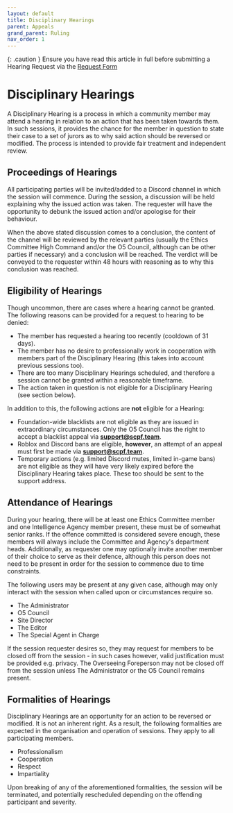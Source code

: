 ```yaml
---
layout: default
title: Disciplinary Hearings
parent: Appeals
grand_parent: Ruling
nav_order: 1
---
```


{: .caution }
Ensure you have read this article in full before submitting a Hearing Request via the [Request Form](https://forms.gle/r4F9j3aFwswYAZ4s5)

# Disciplinary Hearings
A Disciplinary Hearing is a process in which a community member may attend a hearing in relation to an action that has been taken towards them. In such sessions, it provides the chance for the member in question to state their case to a set of jurors as to why said action should be reversed or modified. The process is intended to provide fair treatment and independent review.

## Proceedings of Hearings
All participating parties will be invited/added to a Discord channel in which the session will commence. During the session, a discussion will be held explaining why the issued action was taken. The requester will have the opportunity to debunk the issued action and/or apologise for their behaviour.

When the above stated discussion comes to a conclusion, the content of the channel will be reviewed by the relevant parties (usually the Ethics Committee High Command and/or the O5 Council, although can be other parties if necessary) and a conclusion will be reached. 
The verdict will be conveyed to the requester within 48 hours with reasoning as to why this conclusion was reached.

## Eligibility of Hearings
Though uncommon, there are cases where a hearing cannot be granted. The following reasons can be provided for a request to hearing to be denied:

- The member has requested a hearing too recently (cooldown of 31 days).
- The member has no desire to professionally work in cooperation with members part of the Disciplinary Hearing (this takes into account previous sessions too).
- There are too many Disciplinary Hearings scheduled, and therefore a session cannot be granted within a reasonable timeframe.
- The action taken in question is not eligible for a Disciplinary Hearing (see section below).

In addition to this, the following actions are **not** eligible for a Hearing:

- Foundation-wide blacklists are not eligible as they are issued in extraordinary circumstances. Only the O5 Council has the right to accept a blacklist appeal via **support@scpf.team**.
- Roblox and Discord bans are eligible, **however**, an attempt of an appeal must first be made via **support@scpf.team**.
- Temporary actions (e.g. limited Discord mutes, limited in-game bans) are not eligible as they will have very likely expired before the Disciplinary Hearing takes place. These too should be sent to the support address.

## Attendance of Hearings
During your hearing, there will be at least one Ethics Committee member and one Intelligence Agency member present, these must be of somewhat senior ranks.
If the offence committed is considered severe enough, these members will always include the Committee and Agency's department heads.
Additionally, as requester one may optionally invite another member of their choice to serve as their defence, although this person does not need to be present in order for the session to commence due to time constraints.

The following users may be present at any given case, although may only interact with the session when called upon or circumstances require so.

- The Administrator
- O5 Council
- Site Director
- The Editor
- The Special Agent in Charge

If the session requester desires so, they may request for members to be closed off from the session - in such cases however, valid justification must be provided e.g. privacy. The Overseeing Foreperson may not be closed off from the session unless The Administrator or the O5 Council remains present.

## Formalities of Hearings
Disciplinary Hearings are an opportunity for an action to be reversed or modified. It is not an inherent right.
As a result, the following formalities are expected in the organisation and operation of sessions. They apply to all participating members.

- Professionalism
- Cooperation
- Respect
- Impartiality

Upon breaking of any of the aforementioned formalities, the session will be terminated, and potentially rescheduled depending on the offending participant and severity.
